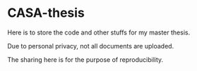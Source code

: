 # CASA-thesis

Here is to store the code and other stuffs for my master thesis.

Due to personal privacy, not all documents are uploaded.

The sharing here is for the purpose of reproducibility.
